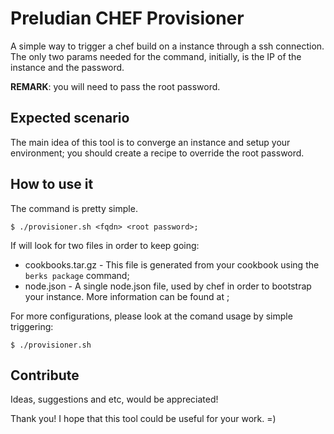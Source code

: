 # Preludian CHEF Provisioner
A simple way to trigger a chef build on a instance through a ssh connection.
The only two params needed for the command, initially, is the IP of the instance and the password.

**REMARK**: you will need to pass the root password.

## Expected scenario
The main idea of this tool is to converge an instance and setup your environment; you should create a recipe to override the root password.

## How to use it
The command is pretty simple.

    $ ./provisioner.sh <fqdn> <root password>;

If will look for two files in order to keep going:

* cookbooks.tar.gz - This file is generated from your cookbook using the `berks package` command;
* node.json - A single node.json file, used by chef in order to bootstrap your instance. More information can be found at [](https://docs.chef.io/knife_node.html);

For more configurations, please look at the comand usage by simple triggering:

    $ ./provisioner.sh

## Contribute
Ideas, suggestions and etc, would be appreciated!

Thank you! I hope that this tool could be useful for your work. =)
